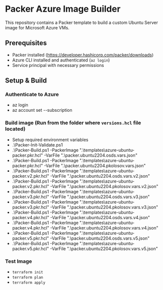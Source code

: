 # Packer Azure Image Builder

This repository contains a Packer template to build a custom Ubuntu Server image for Microsoft Azure VMs.

## Prerequisites

- Packer installed (https://developer.hashicorp.com/packer/downloads)
- Azure CLI installed and authenticated (`az login`)
- Service principal with necessary permissions

## Setup & Build

### Authenticate to Azure

- az login
- az account set --subscription <subscription-id>

### Build image (Run from the folder where `versions.hcl` file located)

- Setup required environment variables
- .\Packer-Init-Validate.ps1
- .\Packer-Build.ps1 -PackerImage ".\templates\azure-ubuntu-packer.pkr.hcl" -VarFile ".\packer.ubuntu2204.osds.vars.json"
- .\Packer-Build.ps1 -PackerImage ".\templates\azure-ubuntu-packer.pkr.hcl" -VarFile ".\packer.ubuntu2204.pkolosov.vars.json"
- .\Packer-Build.ps1 -PackerImage ".\templates\azure-ubuntu-packer.v2.pkr.hcl" -VarFile ".\packer.ubuntu2204.osds.vars.v2.json"
- .\Packer-Build.ps1 -PackerImage ".\templates\azure-ubuntu-packer.v2.pkr.hcl" -VarFile ".\packer.ubuntu2204.pkolosov.vars.v2.json"
- .\Packer-Build.ps1 -PackerImage ".\templates\azure-ubuntu-packer.v3.pkr.hcl" -VarFile ".\packer.ubuntu2204.osds.vars.v3.json"
- .\Packer-Build.ps1 -PackerImage ".\templates\azure-ubuntu-packer.v3.pkr.hcl" -VarFile ".\packer.ubuntu2204.pkolosov.vars.v3.json"
- .\Packer-Build.ps1 -PackerImage ".\templates\azure-ubuntu-packer.v4.pkr.hcl" -VarFile ".\packer.ubuntu2204.osds.vars.v4.json"
- .\Packer-Build.ps1 -PackerImage ".\templates\azure-ubuntu-packer.v4.pkr.hcl" -VarFile ".\packer.ubuntu2204.pkolosov.vars.v4.json"
- .\Packer-Build.ps1 -PackerImage ".\templates\azure-ubuntu-packer.v5.pkr.hcl" -VarFile ".\packer.ubuntu2204.osds.vars.v5.json"
- .\Packer-Build.ps1 -PackerImage ".\templates\azure-ubuntu-packer.v5.pkr.hcl" -VarFile ".\packer.ubuntu2204.pkolosov.vars.v5.json"

### Test Image

- `terraform init`
- `terraform plan`
- `terraform apply`
